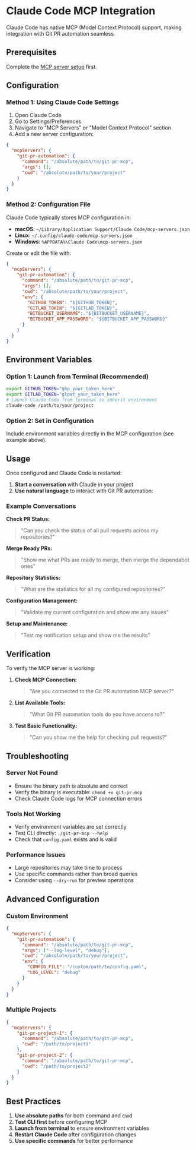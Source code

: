 # Claude Code MCP Integration

Claude Code has native MCP (Model Context Protocol) support, making integration with Git PR automation seamless.

## Prerequisites

Complete the [MCP server setup](../README.md#quick-start) first.

## Configuration

### Method 1: Using Claude Code Settings

1. Open Claude Code
2. Go to Settings/Preferences
3. Navigate to "MCP Servers" or "Model Context Protocol" section
4. Add a new server configuration:

```json
{
  "mcpServers": {
    "git-pr-automation": {
      "command": "/absolute/path/to/git-pr-mcp",
      "args": [],
      "cwd": "/absolute/path/to/your/project"
    }
  }
}
```

### Method 2: Configuration File

Claude Code typically stores MCP configuration in:

- **macOS**: `~/Library/Application Support/Claude Code/mcp-servers.json`
- **Linux**: `~/.config/claude-code/mcp-servers.json`
- **Windows**: `%APPDATA%\Claude Code\mcp-servers.json`

Create or edit the file with:

```json
{
  "mcpServers": {
    "git-pr-automation": {
      "command": "/absolute/path/to/git-pr-mcp",
      "args": [],
      "cwd": "/absolute/path/to/your/project",
      "env": {
        "GITHUB_TOKEN": "${GITHUB_TOKEN}",
        "GITLAB_TOKEN": "${GITLAB_TOKEN}",
        "BITBUCKET_USERNAME": "${BITBUCKET_USERNAME}",
        "BITBUCKET_APP_PASSWORD": "${BITBUCKET_APP_PASSWORD}"
      }
    }
  }
}
```

## Environment Variables

### Option 1: Launch from Terminal (Recommended)

```bash
export GITHUB_TOKEN="ghp_your_token_here"
export GITLAB_TOKEN="glpat_your_token_here"
# Launch Claude Code from terminal to inherit environment
claude-code /path/to/your/project
```

### Option 2: Set in Configuration

Include environment variables directly in the MCP configuration (see example above).

## Usage

Once configured and Claude Code is restarted:

1. **Start a conversation** with Claude in your project
2. **Use natural language** to interact with Git PR automation:

### Example Conversations

**Check PR Status:**
> "Can you check the status of all pull requests across my repositories?"

**Merge Ready PRs:**
> "Show me what PRs are ready to merge, then merge the dependabot ones"

**Repository Statistics:**
> "What are the statistics for all my configured repositories?"

**Configuration Management:**
> "Validate my current configuration and show me any issues"

**Setup and Maintenance:**
> "Test my notification setup and show me the results"

## Verification

To verify the MCP server is working:

1. **Check MCP Connection:**
   > "Are you connected to the Git PR automation MCP server?"

2. **List Available Tools:**
   > "What Git PR automation tools do you have access to?"

3. **Test Basic Functionality:**
   > "Can you show me the help for checking pull requests?"

## Troubleshooting

### Server Not Found

- Ensure the binary path is absolute and correct
- Verify the binary is executable: `chmod +x git-pr-mcp`
- Check Claude Code logs for MCP connection errors

### Tools Not Working

- Verify environment variables are set correctly
- Test CLI directly: `./git-pr-mcp --help`
- Check that `config.yaml` exists and is valid

### Performance Issues

- Large repositories may take time to process
- Use specific commands rather than broad queries
- Consider using `--dry-run` for preview operations

## Advanced Configuration

### Custom Environment

```json
{
  "mcpServers": {
    "git-pr-automation": {
      "command": "/absolute/path/to/git-pr-mcp",
      "args": ["--log-level", "debug"],
      "cwd": "/absolute/path/to/your/project",
      "env": {
        "CONFIG_FILE": "/custom/path/to/config.yaml",
        "LOG_LEVEL": "debug"
      }
    }
  }
}
```

### Multiple Projects

```json
{
  "mcpServers": {
    "git-pr-project-1": {
      "command": "/absolute/path/to/git-pr-mcp",
      "cwd": "/path/to/project1"
    },
    "git-pr-project-2": {
      "command": "/absolute/path/to/git-pr-mcp",
      "cwd": "/path/to/project2"
    }
  }
}
```

## Best Practices

1. **Use absolute paths** for both command and cwd
2. **Test CLI first** before configuring MCP
3. **Launch from terminal** to ensure environment variables
4. **Restart Claude Code** after configuration changes
5. **Use specific commands** for better performance
